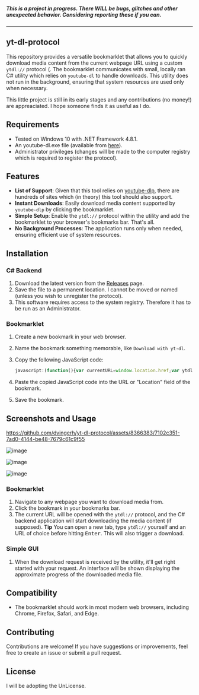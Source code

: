 ##### This is a project in progress. There WILL be bugs, glitches and other unexpected behavior. Considering reporting these if you can.

<hr>

## yt-dl-protocol

This repository provides a versatile bookmarklet that allows you to quickly download media content from the current webpage URL using a custom `ytdl://` protocol (. The bookmarklet communicates with small, locally ran C# utility which relies on `youtube-dl` to handle downloads. This utility does not run in the background, ensuring that system resources are used only when necessary.

This little project is still in its early stages and any contributions (no money!) are appreaciated. I hope someone finds it as useful as I do.

## Requirements
- Tested on Windows 10 with .NET Framework 4.8.1.
- An youtube-dl.exe file (available from [here](https://github.com/yt-dlp/yt-dlp)).
- Administrator privileges (changes will be made to the computer registry which is required to register the protocol).

## Features
- **List of Support**: Given that this tool relies on [youtube-dlp](youtube-dlp), there are hundreds of sites which (in theory) this tool should also support.
- **Instant Downloads**: Easily download media content supported by `youtube-dlp` by clicking the bookmarklet.
- **Simple Setup**: Enable the `ytdl://` protocol within the utility and add the bookmarklet to your browser's bookmarks bar. That's all.
- **No Background Processes**: The application runs only when needed, ensuring efficient use of system resources.

## Installation

### C# Backend

1. Download the latest version from the [Releases](Releases) page.
2. Save the file to a permanent location. I cannot be moved or named (unless you wish to unregister the protocol).
3. This software requires access to the system registry. Therefore it has to be run as an Administrator.

### Bookmarklet

1. Create a new bookmark in your web browser.
2. Name the bookmark something memorable, like `Download with yt-dl`.
3. Copy the following JavaScript code:

    ```javascript
    javascript:(function(){var currentURL=window.location.href;var ytdlURL='ytdl://'+currentURL;window.open(ytdlURL,'_self');})();
    ```

4. Paste the copied JavaScript code into the URL or "Location" field of the bookmark.
5. Save the bookmark.

## Screenshots and Usage

https://github.com/dvingerh/yt-dl-protocol/assets/8366383/7102c351-7ad0-4144-be48-7679c61c9f55

![image](https://github.com/dvingerh/yt-dl-protocol/assets/8366383/ada4247c-81f4-432c-9dc9-02269d075a1e)


![image](https://github.com/dvingerh/yt-dl-protocol/assets/8366383/d8f98d79-7469-4c0d-bae2-54480055ad50)


![image](https://github.com/dvingerh/yt-dl-protocol/assets/8366383/3a0148ad-2ec7-4ae7-8280-376cbd0e053e)



### Bookmarklet

1. Navigate to any webpage you want to download media from.
2. Click the bookmark in your bookmarks bar.
3. The current URL will be opened with the `ytdl://` protocol, and the C# backend application will start downloading the media content (if supposed).
**Tip** You can open a new tab, type `ytdl://` yourself and an URL of choice before hitting <kbd>Enter</kbd>. This will also trigger a download.

### Simple GUI
1. When the download request is received by the utility, it'll get right started with your request. An interface will be shown displaying the approximate progress of the downloaded media file.

## Compatibility

- The bookmarklet should work in most modern web browsers, including Chrome, Firefox, Safari, and Edge.

## Contributing

Contributions are welcome! If you have suggestions or improvements, feel free to create an issue or submit a pull request.

## License

I will be adopting the UnLicense.



